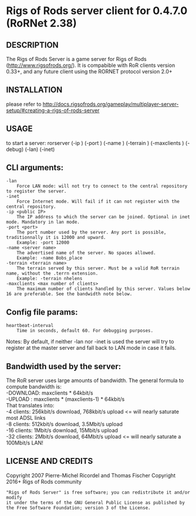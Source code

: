 # Rigs of Rods server client for 0.4.7.0 (RoRNet 2.38)

## DESCRIPTION

The Rigs of Rods Server is a game server for Rigs of Rods (http://www.rigsofrods.org/).
It is compabible with RoR clients version 0.33+, and any future client using the RORNET protocol version 2.0+

## INSTALLATION

please refer to http://docs.rigsofrods.org/gameplay/multiplayer-server-setup/#creating-a-rigs-of-rods-server

## USAGE

to start a server:
rorserver (-ip <public IP>) (-port <port>) (-name <server name>) (-terrain <terrain name>) (-maxclients <max number of clients>) (-debug) (-lan) (-inet)

## CLI arguments:

```
-lan
	Force LAN mode: will not try to connect to the central repository to register the server.
-inet
	Force Internet mode. Will fail if it can not register with the central repository.
-ip <public IP>
	The IP address to which the server can be joined. Optional in inet mode. Mandatory in lan mode.
-port <port>
	The port number used by the server. Any port is possible, traditionnally it is 12000 and upward.
	Example: -port 12000
-name <server name>
	The advertised name of the server. No spaces allowed.
	Example: -name Bobs_place
-terrain <terrain name>
	The terrain served by this server. Must be a valid RoR terrain name, without the .terrn extension.
	Example: -terrain nhelens
-maxclients <max number of clients>
	The maximum number of clients handled by this server. Values below 16 are preferable. See the bandwidth note below.
```

## Config file params:

```
heartbeat-interval       
    Time in seconds, default 60. For debugging purposes.
```

Notes:
By default, if neither -lan nor -inet is used the server will try to register at the master server and fall back to LAN mode in case it fails.

## Bandwidth used by the server:
The RoR server uses large amounts of bandwidth. The general formula to compute bandwidth is:  
-DOWNLOAD: maxclients * 64kbit/s  
-UPLOAD  : maxclients * (maxclients-1) * 64kbit/s  
That translates into:  
-4 clients: 256kbit/s download, 768kbit/s upload <= will nearly saturate most ADSL links  
-8 clients: 512kbit/s download, 3.5Mbit/s upload  
-16 clients:  1Mbit/s download,  15Mbit/s upload  
-32 clients:  2Mbit/s download,  64Mbit/s upload <= will nearly saturate a 100Mbit/s LAN!

## LICENSE AND CREDITS

Copyright 2007  Pierre-Michel Ricordel and Thomas Fischer
Copyright 2016+ Rigs of Rods community

```
"Rigs of Rods Server" is free software; you can redistribute it and/or modify
it under the terms of the GNU General Public License as published by
the Free Software Foundation; version 3 of the License.
```

